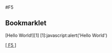 #F5

## Bookmarklet

[Hello World!][1]
[1]:javascript:alert('Hello World')

 [[ F5 ]](javascript:%20(function(){var%20timer=1000,title='F5%20::%20'+document.title,src=window.location.href,F5win,F5WinHead,F5WinBody,iframe,script,getDimentions,setDimentions;getDimentions=function(){var%20width,height;if(document.body&&document.body.offsetWidth){width=document.body.offsetWidth;height=document.body.offsetHeight;}%20if(document.compatMode=='CSS1Compat'&&document.documentElement&&document.documentElement.offsetWidth){width=document.documentElement.offsetWidth;height=document.documentElement.offsetHeight;}%20if(window.innerWidth&&window.innerHeight){width=window.innerWidth;height=window.innerHeight;}%20return[width,height];};setDimentions=function(){var%20iframe=F5win.document.getElementById('iframe1'),dim=getDimentions();iframe.style.width=dim[0];iframe.style.height=dim[1];};if(document.getElementById('iframe1')===null){F5win=window.open(),F5WinHead=F5win.document.head,F5WinBody=F5win.document.body,F5WinHead.innerHTML='<title>'+title+'</title><style>body{margin:0;overflow:hidden}</style>';iframe=document.createElement('iframe');iframe.id="iframe1";iframe.src=src;F5WinBody.appendChild(iframe);script=document.createElement('script');script.type="text/javascript";script.src='http://ulipreuss.eu/test/F5/f5.js';F5WinBody.appendChild(script);setDimentions();if(window.focus){F5win.focus();}%20F5win.onresize=setDimentions;F5win.onunload=function(){};document.close();}else{}})();)


